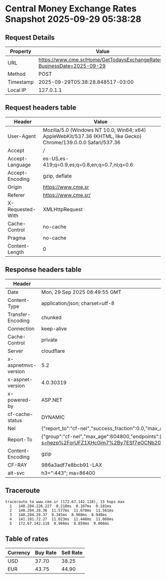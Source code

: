 # Central Money Exchange Rates Snapshot 2025-09-29 05:38:28
## Request Details

| Property | Value |
|----------|-------|
| URL | https://www.cme.sr/Home/GetTodaysExchangeRates/?BusinessDate=2025-09-29 |
| Method | POST |
| Timestamp | 2025-09-29T05:38:28.848517-03:00 |
| Local IP | 127.0.1.1 |
    
## Request headers table

| Header | Value |
|--------|-------|
| User-Agent | Mozilla/5.0 (Windows NT 10.0; Win64; x64) AppleWebKit/537.36 (KHTML, like Gecko) Chrome/139.0.0.0 Safari/537.36 |
| Accept | */* |
| Accept-Language | es-US,es-419;q=0.9,es;q=0.8,en;q=0.7,nl;q=0.6 |
| Accept-Encoding | gzip, deflate |
| Origin | https://www.cme.sr |
| Referer | https://www.cme.sr/ |
| X-Requested-With | XMLHttpRequest |
| Cache-Control | no-cache |
| Pragma | no-cache |
| Content-Length | 0 |

    
## Response headers table
| Header | Value |
|--------|-------|
| Date | Mon, 29 Sep 2025 08:49:55 GMT |
| Content-Type | application/json; charset=utf-8 |
| Transfer-Encoding | chunked |
| Connection | keep-alive |
| Cache-Control | private |
| Server | cloudflare |
| x-aspnetmvc-version | 5.2 |
| x-aspnet-version | 4.0.30319 |
| x-powered-by | ASP.NET |
| cf-cache-status | DYNAMIC |
| Nel | {"report_to":"cf-nel","success_fraction":0.0,"max_age":604800} |
| Report-To | {"group":"cf-nel","max_age":604800,"endpoints":[{"url":"https://a.nel.cloudflare.com/report/v4?s=hezp%2ForUFZ1XHc0im7%2By7ESf7eOCNb20pSx4StCEXuDJPApStNSxsMqKb%2FOtTjrlfC7junb8hZ12AVAvm7aMGs8GTLZ%2Bb19ziIU%3D"}]} |
| Content-Encoding | gzip |
| CF-RAY | 986a3adf7e8bcb91-LAX |
| alt-svc | h3=":443"; ma=86400 |

## Traceroute 

```
traceroute to www.cme.sr (172.67.142.118), 15 hops max
  1   140.204.226.227  0.210ms  0.107ms  0.101ms 
  2   140.204.28.36  11.577ms  11.670ms  11.561ms 
  3   140.204.28.37  9.345ms  8.968ms  8.948ms 
  4   141.101.72.27  11.023ms  11.448ms  11.060ms 
  5   172.67.142.118  8.966ms  8.859ms  9.006ms 

```


## Table of rates

| Currency | Buy Rate | Sell Rate |
|----------|----------|-----------|
| USD | 37.70 | 38.25 |
| EUR | 43.75 | 44.90 |
